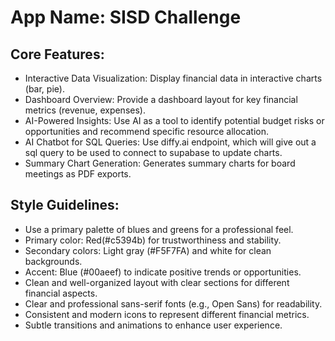 # **App Name**: SISD Challenge

## Core Features:

- Interactive Data Visualization: Display financial data in interactive charts (bar, pie).
- Dashboard Overview: Provide a dashboard layout for key financial metrics (revenue, expenses).
- AI-Powered Insights: Use AI as a tool to identify potential budget risks or opportunities and recommend specific resource allocation.
- AI Chatbot for SQL Queries: Use diffy.ai endpoint, which will give out a sql query to be used to connect to supabase to update charts.
- Summary Chart Generation: Generates summary charts for board meetings as PDF exports.

## Style Guidelines:

- Use a primary palette of blues and greens for a professional feel.
- Primary color: Red(#c5394b) for trustworthiness and stability.
- Secondary colors: Light gray (#F5F7FA) and white for clean backgrounds.
- Accent: Blue (#00aeef) to indicate positive trends or opportunities.
- Clean and well-organized layout with clear sections for different financial aspects.
- Clear and professional sans-serif fonts (e.g., Open Sans) for readability.
- Consistent and modern icons to represent different financial metrics.
- Subtle transitions and animations to enhance user experience.